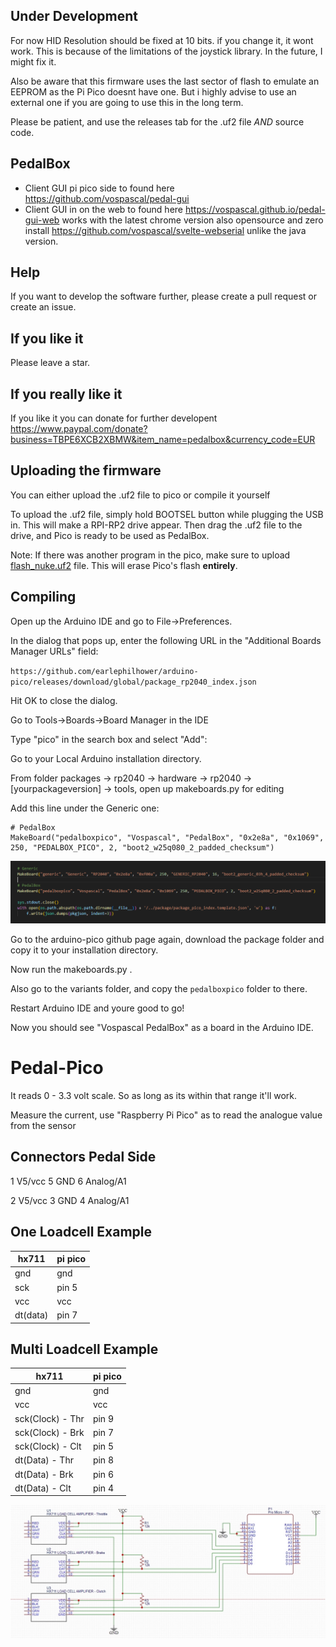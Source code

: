## Under Development 

For now HID Resolution should be fixed at 10 bits. if you change it, it wont work. This is because of the limitations of the joystick library. In the future, I might fix it. 

Also be aware that this firmware uses the last sector of flash to emulate an EEPROM as the Pi Pico doesnt have one. But i highly advise to use an external one if you are going to use this in the long term.

Please be patient, and use the releases tab for the .uf2 file *AND* source code.

## PedalBox
- Client GUI pi pico side to found here https://github.com/vospascal/pedal-gui
- Client GUI in on the web to found here https://vospascal.github.io/pedal-gui-web works with the latest chrome version also opensource and zero install https://github.com/vospascal/svelte-webserial unlike the java version.

## Help
If you want to develop the software further, please create a pull request or create an issue.

## If you like it
Please leave a star.

## If you really like it
If you like it you can donate for further developent
https://www.paypal.com/donate?business=TBPE6XCB2XBMW&item_name=pedalbox&currency_code=EUR

## Uploading the firmware
You can either upload the .uf2 file to pico or compile it yourself

To upload the .uf2 file, simply hold BOOTSEL button while plugging the USB in. This will make a RPI-RP2 drive appear. Then drag the .uf2 file to the drive, and Pico is ready to be used as PedalBox.

Note: If there was another program in the pico, make sure to upload [flash_nuke.uf2](https://github.com/vospascal/pedal-pico/raw/main/flash_nuke.uf2) file. This will erase Pico's flash **entirely**. 
## Compiling
Open up the Arduino IDE and go to File->Preferences.

In the dialog that pops up, enter the following URL in the "Additional Boards Manager URLs" field:

`https://github.com/earlephilhower/arduino-pico/releases/download/global/package_rp2040_index.json`

Hit OK to close the dialog.

Go to Tools->Boards->Board Manager in the IDE

Type "pico" in the search box and select "Add":

Go to your Local Arduino installation directory.

From folder packages -> rp2040 -> hardware -> rp2040 -> [yourpackageversion] -> tools, open up makeboards.py for editing

Add this line under the Generic one:

```
# PedalBox
MakeBoard("pedalboxpico", "Vospascal", "PedalBox", "0x2e8a", "0x1069", 250, "PEDALBOX_PICO", 2, "boot2_w25q080_2_padded_checksum")
```

![Alt text](makeboards.jpeg?raw=true "makeboards.py")

Go to the arduino-pico github page again, download the package folder and copy it to your installation directory.

Now run the makeboards.py .

Also go to the variants folder, and copy the `pedalboxpico` folder to there.

Restart Arduino IDE and youre good to go!

Now you should see "Vospascal PedalBox" as a board in the Arduino IDE.

# Pedal-Pico
It reads 0 - 3.3 volt scale. So as long as its within that range it'll work.

Measure the current, use "Raspberry Pi Pico" as to read the analogue value from the sensor

## Connectors Pedal Side
1 V5/vcc
5 GND
6 Analog/A1

2 V5/vcc
3 GND
4 Analog/A1


## One Loadcell Example

| hx711  | pi pico  | 
|---|---|
| gnd  |  gnd |
| sck  | pin 5  | 
| vcc  | vcc  |
| dt(data)  |  pin 7 |

## Multi Loadcell Example

| hx711  | pi pico  | 
|---|---|
| gnd  |  gnd |
| vcc  | vcc  |
| sck(Clock) - Thr  | pin 9  |
| sck(Clock) - Brk | pin 7  |
| sck(Clock) - Clt | pin 5  |
| dt(Data) - Thr |  pin 8 |
| dt(Data) - Brk |  pin 6 |
| dt(Data) - Clt |  pin 4 |

![Alt text](hx711_multiple.jpeg?raw=true "multi hx711")
